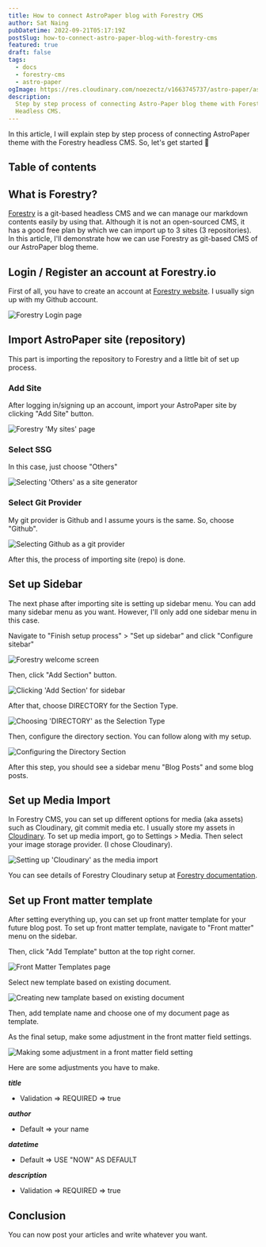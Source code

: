 ```yaml
---
title: How to connect AstroPaper blog with Forestry CMS
author: Sat Naing
pubDatetime: 2022-09-21T05:17:19Z
postSlug: how-to-connect-astro-paper-blog-with-forestry-cms
featured: true
draft: false
tags:
  - docs
  - forestry-cms
  - astro-paper
ogImage: https://res.cloudinary.com/noezectz/v1663745737/astro-paper/astropaper-x-forestry-og_kqfwp0.png
description:
  Step by step process of connecting Astro-Paper blog theme with Forestry
  Headless CMS.
---
```


In this article, I will explain step by step process of connecting AstroPaper theme with the Forestry headless CMS. So, let's get started 🎉

## Table of contents

## What is Forestry?

[Forestry](https://forestry.io/ "Forestry Website") is a git-based headless CMS and we can manage our markdown contents easily by using that. Although it is not an open-sourced CMS, it has a good free plan by which we can import up to 3 sites (3 repositories). In this article, I'll demonstrate how we can use Forestry as git-based CMS of our AstroPaper blog theme.

## Login / Register an account at Forestry.io

First of all, you have to create an account at [Forestry website](https://app.forestry.io/login "Forestry Login Page"). I usually sign up with my Github account.

![Forestry Login page](https://res.cloudinary.com/noezectz/v1663739096/astro-paper/Forestry-io_hk5yzv.png)

## Import AstroPaper site (repository)

This part is importing the repository to Forestry and a little bit of set up process.

### Add Site

After logging in/signing up an account, import your AstroPaper site by clicking "Add Site" button.

![Forestry 'My sites' page](https://res.cloudinary.com/noezectz/v1663739752/astro-paper/Forestry-io_1_z1bdyd.png)

### Select SSG

In this case, just choose "Others"

![Selecting 'Others' as a site generator](https://res.cloudinary.com/noezectz/v1663740872/astro-paper/Forestry-io_2_blrrw2.png)

### Select Git Provider

My git provider is Github and I assume yours is the same. So, choose "Github".

![Selecting Github as a git provider](https://res.cloudinary.com/noezectz/v1663740922/astro-paper/Forestry-io_3_pj1v8v.png)

After this, the process of importing site (repo) is done.

## Set up Sidebar

The next phase after importing site is setting up sidebar menu. You can add many sidebar menu as you want. However, I'll only add one sidebar menu in this case.

Navigate to "Finish setup process" > "Set up sidebar" and click "Configure sitebar"

![Forestry welcome screen](https://res.cloudinary.com/noezectz/v1663740974/astro-paper/forestry-io_4_j35uk9.png)

Then, click "Add Section" button.

![Clicking 'Add Section' for sidebar](https://res.cloudinary.com/noezectz/v1663741011/astro-paper/forestry-io_5_sxtgvx.png)

After that, choose DIRECTORY for the Section Type.

![Choosing 'DIRECTORY' as the Selection Type](https://res.cloudinary.com/noezectz/v1663741052/astro-paper/forestry-io_6_lddmkx.png)

Then, configure the directory section. You can follow along with my setup.

![Configuring the Directory Section](https://res.cloudinary.com/noezectz/v1663741105/astro-paper/forestry-io_7_jkwgi1.png)

After this step, you should see a sidebar menu "Blog Posts" and some blog posts.

## Set up Media Import

In Forestry CMS, you can set up different options for media (aka assets) such as Cloudinary, git commit media etc. I usually store my assets in [Cloudinary](https://cloudinary.com/). To set up media import, go to Settings > Media. Then select your image storage provider. (I chose Cloudinary).

![Setting up 'Cloudinary' as the media import](https://res.cloudinary.com/noezectz/v1663741636/astro-paper/forestry-io-media-import_1_f8i4lm.png)

You can see details of Forestry Cloudinary setup at [Forestry documentation](https://forestry.io/docs/media/cloudinary/).

## Set up Front matter template

After setting everything up, you can set up front matter template for your future blog post. To set up front matter template, navigate to "Front matter" menu on the sidebar.

Then, click "Add Template" button at the top right corner.

![Front Matter Templates page](https://res.cloudinary.com/noezectz/v1663742060/astro-paper/forestry-io-frontmatter_yskfvn.png)

Select new template based on existing document.

![Creating new tamplate based on existing document](https://res.cloudinary.com/noezectz/v1663742179/astro-paper/forestry-io-existing-doc_bwcb9q.png)

Then, add template name and choose one of my document page as template.

As the final setup, make some adjustment in the front matter field settings.

![Making some adjustment in a front matter field setting](https://res.cloudinary.com/noezectz/v1663742450/astro-paper/forestry-io-fm-config_jqmgwz.png)

Here are some adjustments you have to make.

**_title_**

- Validation => REQUIRED => true

**_author_**

- Default => your name

**_datetime_**

- Default => USE "NOW" AS DEFAULT

**_description_**

- Validation => REQUIRED => true

## Conclusion

You can now post your articles and write whatever you want.
